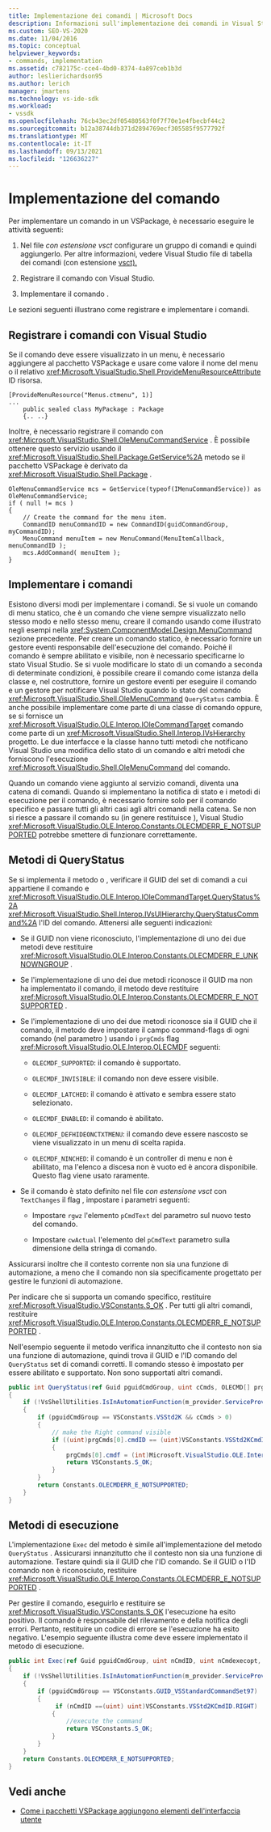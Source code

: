 ```yaml
---
title: Implementazione dei comandi | Microsoft Docs
description: Informazioni sull'implementazione dei comandi in Visual Studio, su come configurare un gruppo di comandi in un pacchetto VSPackage, aggiungere un comando, registrare il comando e implementarlo.
ms.custom: SEO-VS-2020
ms.date: 11/04/2016
ms.topic: conceptual
helpviewer_keywords:
- commands, implementation
ms.assetid: c782175c-cce4-4bd0-8374-4a897ceb1b3d
author: leslierichardson95
ms.author: lerich
manager: jmartens
ms.technology: vs-ide-sdk
ms.workload:
- vssdk
ms.openlocfilehash: 76cb43ec2df05480563f0f7f70e1e4fbecbf44c2
ms.sourcegitcommit: b12a38744db371d2894769ecf305585f9577792f
ms.translationtype: MT
ms.contentlocale: it-IT
ms.lasthandoff: 09/13/2021
ms.locfileid: "126636227"
---
```

# <a name="command-implementation"></a>Implementazione del comando
Per implementare un comando in un VSPackage, è necessario eseguire le attività seguenti:

1. Nel file *con estensione vsct* configurare un gruppo di comandi e quindi aggiungerlo. Per altre informazioni, vedere Visual Studio file di tabella dei comandi (con estensione [vsct).](../../extensibility/internals/visual-studio-command-table-dot-vsct-files.md)

2. Registrare il comando con Visual Studio.

3. Implementare il comando .

Le sezioni seguenti illustrano come registrare e implementare i comandi.

## <a name="register-commands-with-visual-studio"></a>Registrare i comandi con Visual Studio
 Se il comando deve essere visualizzato in un menu, è necessario aggiungere al pacchetto VSPackage e usare come valore il nome del menu o il relativo <xref:Microsoft.VisualStudio.Shell.ProvideMenuResourceAttribute> ID risorsa.

```
[ProvideMenuResource("Menus.ctmenu", 1)]
...
    public sealed class MyPackage : Package
    {.. ..}

```

 Inoltre, è necessario registrare il comando con <xref:Microsoft.VisualStudio.Shell.OleMenuCommandService> . È possibile ottenere questo servizio usando il <xref:Microsoft.VisualStudio.Shell.Package.GetService%2A> metodo se il pacchetto VSPackage è derivato da <xref:Microsoft.VisualStudio.Shell.Package> .

```
OleMenuCommandService mcs = GetService(typeof(IMenuCommandService)) as OleMenuCommandService;
if ( null != mcs )
{
    // Create the command for the menu item.
    CommandID menuCommandID = new CommandID(guidCommandGroup, myCommandID);
    MenuCommand menuItem = new MenuCommand(MenuItemCallback, menuCommandID );
    mcs.AddCommand( menuItem );
}

```

## <a name="implement-commands"></a>Implementare i comandi
 Esistono diversi modi per implementare i comandi. Se si vuole un comando di menu statico, che è un comando che viene sempre visualizzato nello stesso modo e nello stesso menu, creare il comando usando come illustrato negli esempi nella <xref:System.ComponentModel.Design.MenuCommand> sezione precedente. Per creare un comando statico, è necessario fornire un gestore eventi responsabile dell'esecuzione del comando. Poiché il comando è sempre abilitato e visibile, non è necessario specificarne lo stato Visual Studio. Se si vuole modificare lo stato di un comando a seconda di determinate condizioni, è possibile creare il comando come istanza della classe e, nel costruttore, fornire un gestore eventi per eseguire il comando e un gestore per notificare Visual Studio quando lo stato del comando <xref:Microsoft.VisualStudio.Shell.OleMenuCommand> `QueryStatus` cambia. È anche possibile implementare come parte di una classe di comando oppure, se si fornisce un <xref:Microsoft.VisualStudio.OLE.Interop.IOleCommandTarget> comando come parte di un <xref:Microsoft.VisualStudio.Shell.Interop.IVsHierarchy> progetto. Le due interfacce e la classe hanno tutti metodi che notificano Visual Studio una modifica dello stato di un comando e altri metodi che forniscono l'esecuzione <xref:Microsoft.VisualStudio.Shell.OleMenuCommand> del comando.

 Quando un comando viene aggiunto al servizio comandi, diventa una catena di comandi. Quando si implementano la notifica di stato e i metodi di esecuzione per il comando, è necessario fornire solo per il comando specifico e passare tutti gli altri casi agli altri comandi nella catena. Se non si riesce a passare il comando su (in genere restituisce ), Visual Studio <xref:Microsoft.VisualStudio.OLE.Interop.Constants.OLECMDERR_E_NOTSUPPORTED> potrebbe smettere di funzionare correttamente.

## <a name="querystatus-methods"></a>Metodi di QueryStatus
 Se si implementa il metodo o , verificare il GUID del set di comandi a cui appartiene il comando e <xref:Microsoft.VisualStudio.OLE.Interop.IOleCommandTarget.QueryStatus%2A> <xref:Microsoft.VisualStudio.Shell.Interop.IVsUIHierarchy.QueryStatusCommand%2A> l'ID del comando. Attenersi alle seguenti indicazioni:

- Se il GUID non viene riconosciuto, l'implementazione di uno dei due metodi deve restituire <xref:Microsoft.VisualStudio.OLE.Interop.Constants.OLECMDERR_E_UNKNOWNGROUP> .

- Se l'implementazione di uno dei due metodi riconosce il GUID ma non ha implementato il comando, il metodo deve restituire <xref:Microsoft.VisualStudio.OLE.Interop.Constants.OLECMDERR_E_NOTSUPPORTED> .

- Se l'implementazione di uno dei due metodi riconosce sia il GUID che il comando, il metodo deve impostare il campo command-flags di ogni comando (nel parametro ) usando i `prgCmds` flag <xref:Microsoft.VisualStudio.OLE.Interop.OLECMDF> seguenti:

  - `OLECMDF_SUPPORTED`: il comando è supportato.

  - `OLECMDF_INVISIBLE`: il comando non deve essere visibile.

  - `OLECMDF_LATCHED`: il comando è attivato e sembra essere stato selezionato.

  - `OLECMDF_ENABLED`: il comando è abilitato.

  - `OLECMDF_DEFHIDEONCTXTMENU`: il comando deve essere nascosto se viene visualizzato in un menu di scelta rapida.

  - `OLECMDF_NINCHED`: il comando è un controller di menu e non è abilitato, ma l'elenco a discesa non è vuoto ed è ancora disponibile. Questo flag viene usato raramente.

- Se il comando è stato definito nel file *con estensione vsct* con `TextChanges` il flag , impostare i parametri seguenti:

  - Impostare `rgwz` l'elemento `pCmdText` del parametro sul nuovo testo del comando.

  - Impostare `cwActual` l'elemento del `pCmdText` parametro sulla dimensione della stringa di comando.

Assicurarsi inoltre che il contesto corrente non sia una funzione di automazione, a meno che il comando non sia specificamente progettato per gestire le funzioni di automazione.

Per indicare che si supporta un comando specifico, restituire <xref:Microsoft.VisualStudio.VSConstants.S_OK> . Per tutti gli altri comandi, restituire <xref:Microsoft.VisualStudio.OLE.Interop.Constants.OLECMDERR_E_NOTSUPPORTED> .

Nell'esempio seguente il metodo verifica innanzitutto che il contesto non sia una funzione di automazione, quindi trova il GUID e l'ID comando del `QueryStatus` set di comandi corretti. Il comando stesso è impostato per essere abilitato e supportato. Non sono supportati altri comandi.

```csharp
public int QueryStatus(ref Guid pguidCmdGroup, uint cCmds, OLECMD[] prgCmds, IntPtr pCmdText)
{
    if (!VsShellUtilities.IsInAutomationFunction(m_provider.ServiceProvider))
    {
        if (pguidCmdGroup == VSConstants.VSStd2K && cCmds > 0)
        {
            // make the Right command visible
            if ((uint)prgCmds[0].cmdID == (uint)VSConstants.VSStd2KCmdID.RIGHT)
            {
                prgCmds[0].cmdf = (int)Microsoft.VisualStudio.OLE.Interop.Constants.MSOCMDF_ENABLED | (int)Microsoft.VisualStudio.OLE.Interop.Constants.MSOCMDF_SUPPORTED;
                return VSConstants.S_OK;
            }
        }
        return Constants.OLECMDERR_E_NOTSUPPORTED;
    }
}
```

## <a name="execution-methods"></a>Metodi di esecuzione
 L'implementazione `Exec` del metodo è simile all'implementazione del metodo `QueryStatus` . Assicurarsi innanzitutto che il contesto non sia una funzione di automazione. Testare quindi sia il GUID che l'ID comando. Se il GUID o l'ID comando non è riconosciuto, restituire <xref:Microsoft.VisualStudio.OLE.Interop.Constants.OLECMDERR_E_NOTSUPPORTED> .

 Per gestire il comando, eseguirlo e restituire se <xref:Microsoft.VisualStudio.VSConstants.S_OK> l'esecuzione ha esito positivo. Il comando è responsabile del rilevamento e della notifica degli errori. Pertanto, restituire un codice di errore se l'esecuzione ha esito negativo. L'esempio seguente illustra come deve essere implementato il metodo di esecuzione.

```csharp
public int Exec(ref Guid pguidCmdGroup, uint nCmdID, uint nCmdexecopt, IntPtr pvaIn, IntPtr pvaOut)
{
    if (!VsShellUtilities.IsInAutomationFunction(m_provider.ServiceProvider))
    {
        if (pguidCmdGroup == VSConstants.GUID_VSStandardCommandSet97)
        {
             if (nCmdID ==(uint) uint)VSConstants.VSStd2KCmdID.RIGHT)
            {
                //execute the command
                return VSConstants.S_OK;
            }
        }
    }
    return Constants.OLECMDERR_E_NOTSUPPORTED;
}
```

## <a name="see-also"></a>Vedi anche

- [Come i pacchetti VSPackage aggiungono elementi dell'interfaccia utente](../../extensibility/internals/how-vspackages-add-user-interface-elements.md)
